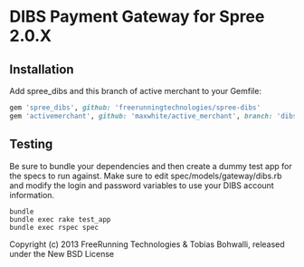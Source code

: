 DIBS Payment Gateway for Spree 2.0.X
====================================

Installation
------------

Add spree_dibs and this branch of active merchant to your Gemfile:

```ruby
gem 'spree_dibs', github: 'freerunningtechnologies/spree-dibs'
gem 'activemerchant', github: 'maxwhite/active_merchant', branch: 'dibspayment'
```

Testing
-------

Be sure to bundle your dependencies and then create a dummy test app for the specs to run against. Make sure to edit spec/models/gateway/dibs.rb and modify the login and password variables to use your DIBS account information.

```shell
bundle
bundle exec rake test_app
bundle exec rspec spec
```

Copyright (c) 2013 FreeRunning Technologies & Tobias Bohwalli, released under the New BSD License
